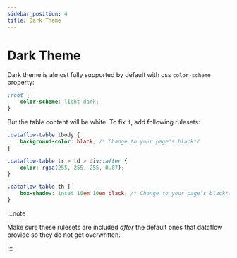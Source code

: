 ```yaml
---
sidebar_position: 4
title: Dark Theme
---
```


# Dark Theme

Dark theme is almost fully supported by default with css `color-scheme` property:

```css
:root {
    color-scheme: light dark;
}
```

But the table content will be white. To fix it, add following rulesets:

```css
.dataflow-table tbody {
    background-color: black; /* Change to your page's black*/
}

.dataflow-table tr > td > div::after {
    color: rgba(255, 255, 255, 0.87);
}

.dataflow-table th {
    box-shadow: inset 10em 10em black; /* Change to your page's black*/ 
}
```

:::note

Make sure these rulesets are included *after* the default ones that
dataflow provide so they do not get overwritten.

:::
